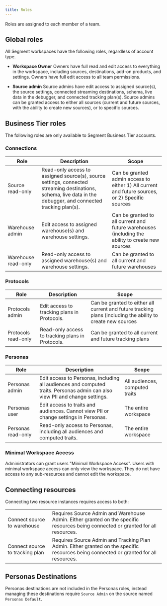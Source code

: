 ```yaml
---
title: Roles
---
```


Roles are assigned to each member of a team.

## Global roles

All Segment workspaces have the following roles, regardless of account type.

  - **Workspace Owner**
    Owners have full read and edit access to everything in the workspace, including sources, destinations, add-on products, and settings. Owners have full edit access to all team permissions.

  - **Source admin**
    Source admins have edit access to assigned source(s), the source settings, connected streaming destinations, schema, live data in the debugger, and connected tracking plan(s). Source admins can be granted access to either all sources (current and future sources, with the ability to create new sources), or to specific sources.


## Business Tier roles

The following roles are only available to Segment Business Tier accounts.

### Connections

| Role                | Description                                                                                                                                                   | Scope                                                                                            |
| ------------------- | ------------------------------------------------------------------------------------------------------------------------------------------------------------- | ------------------------------------------------------------------------------------------------ |
| Source read-only    | Read-only access to assigned source(s), source settings, connected streaming destinations, schema, live data in the debugger, and connected tracking plan(s). | Can be granted admin access to either 1) All current and future sources, or 2) Specific sources  |
| Warehouse admin     | Edit access to assigned warehouse(s) and warehouse settings.                                                                                                  | Can be granted to all current and future warehouses (including the ability to create new sources |
| Warehouse read-only | Read-only access to assigned warehouse(s) and warehouse settings.                                                                                             | Can be granted to all current and future warehouses                                              |


### Protocols


| Role                | Description                                      | Scope                                                                                                       |
| ------------------- | ------------------------------------------------ | ----------------------------------------------------------------------------------------------------------- |
| Protocols admin     | Edit access to tracking plans in Protocols.      | Can be granted to either all current and future tracking plans (including the ability to create new sources |
| Protocols read-only | Read-only access to tracking plans in Protocols. | Can be granted to all current and future tracking plans                                                     |

### Personas

| Role               | Description                                                                                                                 | Scope                          |
| ------------------ | --------------------------------------------------------------------------------------------------------------------------- | ------------------------------ |
| Personas admin     | Edit access to Personas, including all audiences and computed traits. Personas admin can also view PII and change settings. | All audiences, computed traits |
| Personas user      | Edit access to traits and audiences. Cannot view PII or change settings in Personas.                                        | The entire workspace           |
| Personas read-only | Read-only access to Personas,  including all audiences and computed traits.                                                 | The entire workspace           |



### Minimal Workspace Access

Administrators can grant users "Minimal Workspace Access". Users with minimal workspace access can only view the workspace. They do not have access to any sub-resources and cannot edit the workspace.


## Connecting resources

Connecting two resource instances requires access to both:

<table>
  <tr>
    <td>Connect source to warehouse</td>
    <td>Requires Source Admin and Warehouse Admin. Either granted on the specific resources being connected or granted for all resources.</td>
  </tr>
  <tr>
    <td>Connect source to tracking plan</td>
    <td>Requires Source Admin and Tracking Plan Admin. Either granted on the specific resources being connected or granted for all resources. </td>
  </tr>
</table>


## Personas Destinations

Personas destinations are not included in the Personas roles, instead managing these destinations require `Source Admin` on the source named `Personas Default`.

